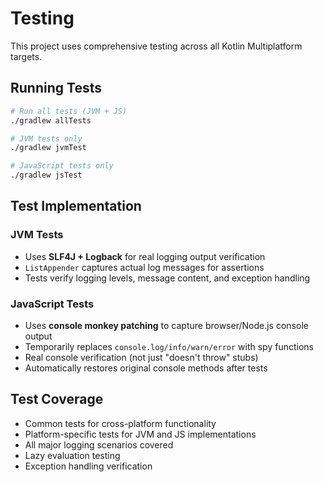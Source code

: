 # Testing

This project uses comprehensive testing across all Kotlin Multiplatform targets.

## Running Tests

```bash
# Run all tests (JVM + JS)
./gradlew allTests

# JVM tests only
./gradlew jvmTest

# JavaScript tests only
./gradlew jsTest
```

## Test Implementation

### JVM Tests
- Uses **SLF4J + Logback** for real logging output verification
- `ListAppender` captures actual log messages for assertions
- Tests verify logging levels, message content, and exception handling

### JavaScript Tests
- Uses **console monkey patching** to capture browser/Node.js console output
- Temporarily replaces `console.log/info/warn/error` with spy functions
- Real console verification (not just "doesn't throw" stubs)
- Automatically restores original console methods after tests

## Test Coverage
- Common tests for cross-platform functionality
- Platform-specific tests for JVM and JS implementations
- All major logging scenarios covered
- Lazy evaluation testing
- Exception handling verification